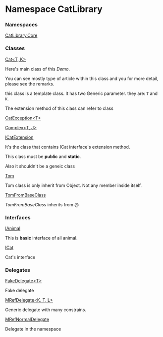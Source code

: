 ﻿# <a id="CatLibrary"></a> Namespace CatLibrary

### Namespaces

 [CatLibrary.Core](CatLibrary.Core.md)

### Classes

 [Cat<T, K\>](CatLibrary.Cat\-2.md)

<p>Here's main class of this <i>Demo</i>.</p>
<p>You can see mostly type of article within this class and you for more detail, please see the remarks.</p>
<p></p>
<p>this class is a template class. It has two Generic parameter. they are: <code class="typeparamref">T</code> and <code class="typeparamref">K</code>.</p>
<p>The extension method of this class can refer to <xref href="CatLibrary.ICatExtension" data-throw-if-not-resolved="false"></xref> class</p>

 [CatException<T\>](CatLibrary.CatException\-1.md)

 [Complex<T, J\>](CatLibrary.Complex\-2.md)

 [ICatExtension](CatLibrary.ICatExtension.md)

It's the class that contains ICat interface's extension method.

<p>This class must be <b>public</b> and <b>static</b>.</p>
<p>Also it shouldn't be a geneic class</p>

 [Tom](CatLibrary.Tom.md)

Tom class is only inherit from Object. Not any member inside itself.

 [TomFromBaseClass](CatLibrary.TomFromBaseClass.md)

*TomFromBaseClass* inherits from @

### Interfaces

 [IAnimal](CatLibrary.IAnimal.md)

This is <b>basic</b> interface of all animal.

 [ICat](CatLibrary.ICat.md)

Cat's interface

### Delegates

 [FakeDelegate<T\>](CatLibrary.FakeDelegate\-1.md)

Fake delegate

 [MRefDelegate<K, T, L\>](CatLibrary.MRefDelegate\-3.md)

Generic delegate with many constrains.

 [MRefNormalDelegate](CatLibrary.MRefNormalDelegate.md)

Delegate in the namespace

